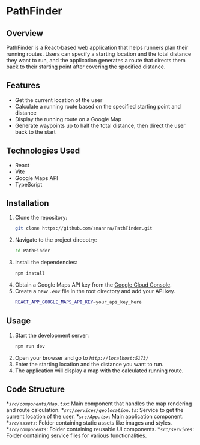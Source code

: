 # PathFinder

## Overview

PathFinder is a React-based web application that helps runners plan their running routes. Users can specify a starting location and the total distance they want to run, and the application generates a route that directs them back to their starting point after covering the specified distance.

## Features

- Get the current location of the user
- Calculate a running route based on the specified starting point and distance
- Display the running route on a Google Map
- Generate waypoints up to half the total distance, then direct the user back to the start

## Technologies Used

- React
- Vite
- Google Maps API
- TypeScript

## Installation

1. Clone the repository:
   ```bash
   git clone https://github.com/snannra/PathFinder.git
2. Navigate to the project direcotry:
   ```bash
   cd PathFinder
3. Install the dependencies:
   ```bash
   npm install
4. Obtain a Google Maps API key from the [Google Cloud Console](https://console.cloud.google.com).
5. Create a new _`.env`_ file in the root directory and add your API key.
   ```bash
   REACT_APP_GOOGLE_MAPS_API_KEY=your_api_key_here

## Usage

1. Start the development server:
   ```bash
   npm run dev
2. Open your browser and go to _`http://localhost:5173/`_
3. Enter the starting location and the distance you want to run.
4. The application will display a map with the calculated running route.

## Code Structure

*_`src/components/Map.tsx`_: Main component that handles the map rendering and route calculation.
*_`src/services/geolocation.ts`_: Service to get the current location of the user.
*_`src/App.tsx`_: Main application component.
*_`src/assets`_: Folder containing static assets like images and styles.
*_`src/components`_: Folder containing reusable UI components.
*_`src/services`_: Folder containing service files for various functionalities.
